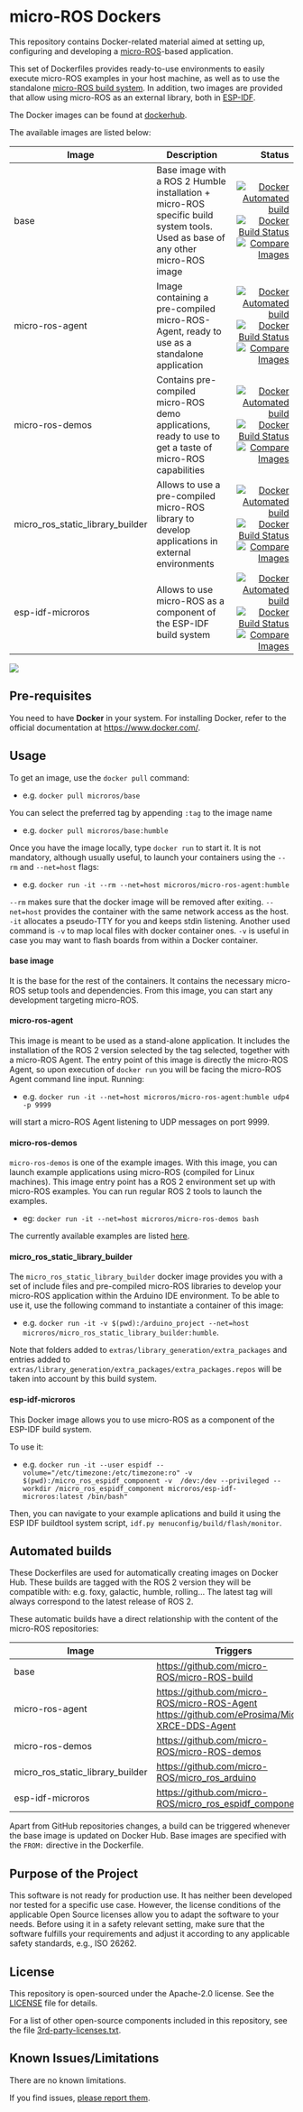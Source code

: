 # micro-ROS Dockers

This repository contains Docker-related material aimed at setting up, configuring and developing a [micro-ROS](https://microros.github.io/)-based application.

This set of Dockerfiles provides ready-to-use environments to easily execute micro-ROS examples in your host machine, as well as to use the standalone [micro-ROS build system](https://github.com/micro-ROS/micro_ros_setup).
In addition, two images are provided that allow using micro-ROS as an external library, both in [ESP-IDF](https://github.com/micro-ROS/micro_ros_espidf_component/tree/humble/docker).

The Docker images can be found at [dockerhub](https://hub.docker.com/u/microros).

The available images are listed below:

| Image                            | Description                                                                                                                     |                                                                                                                                                                                                                                                                                                                                                                                                                                                                                                                                                                                              Status |
| -------------------------------- | ------------------------------------------------------------------------------------------------------------------------------- | --------------------------------------------------------------------------------------------------------------------------------------------------------------------------------------------------------------------------------------------------------------------------------------------------------------------------------------------------------------------------------------------------------------------------------------------------------------------------------------------------------------------------------------------------------------------------------------------------: |
| base                             | Base image with a ROS 2 Humble installation + micro-ROS specific build system tools. Used as base of any other micro-ROS image |                                                                                                                                                                         [![Docker Automated build](https://img.shields.io/docker/cloud/automated/microros/base.svg?logo=docker)](https://hub.docker.com/r/microros/base/)[![Docker Build Status](https://img.shields.io/docker/cloud/build/microros/base.svg?logo=docker)](https://hub.docker.com/r/microros/base/)[![Compare Images](https://images.microbadger.com/badges/image/microros/base.svg)](https://microbadger.com/images/microros/base) |
| micro-ros-agent                  | Image containing a pre-compiled micro-ROS-Agent, ready to use as a standalone application                                       |                                                                                                       [![Docker Automated build](https://img.shields.io/docker/cloud/automated/microros/micro-ros-agent.svg?logo=docker)](https://hub.docker.com/r/microros/micro-ros-agent/)[![Docker Build Status](https://img.shields.io/docker/cloud/build/microros/micro-ros-agent.svg?logo=docker)](https://hub.docker.com/r/microros/micro-ros-agent/)[![Compare Images](https://images.microbadger.com/badges/image/microros/micro-ros-agent.svg)](https://microbadger.com/images/microros/micro-ros-agent) |
| micro-ros-demos                  | Contains pre-compiled micro-ROS demo applications, ready to use to get a taste of micro-ROS capabilities                        |                                                                                                       [![Docker Automated build](https://img.shields.io/docker/cloud/automated/microros/micro-ros-demos.svg?logo=docker)](https://hub.docker.com/r/microros/micro-ros-demos/)[![Docker Build Status](https://img.shields.io/docker/cloud/build/microros/micro-ros-demos.svg?logo=docker)](https://hub.docker.com/r/microros/micro-ros-demos/)[![Compare Images](https://images.microbadger.com/badges/image/microros/micro-ros-demos.svg)](https://microbadger.com/images/microros/micro-ros-demos) |
| micro_ros_static_library_builder | Allows to use a pre-compiled micro-ROS library to develop applications in external environments                                 | [![Docker Automated build](https://img.shields.io/docker/cloud/automated/microros/micro_ros_static_library_builder.svg?logo=docker)](https://hub.docker.com/r/microros/micro_ros_static_library_builder/)[![Docker Build Status](https://img.shields.io/docker/cloud/build/microros/micro_ros_static_library_builder.svg?logo=docker)](https://hub.docker.com/r/microros/micro_ros_static_library_builder/)[![Compare Images](https://images.microbadger.com/badges/image/microros/micro_ros_static_library_builder.svg)](https://microbadger.com/images/microros/micro_ros_static_library_builder) |
| esp-idf-microros                 | Allows to use micro-ROS as a component of the ESP-IDF build system                                                              |                                                                                                 [![Docker Automated build](https://img.shields.io/docker/cloud/automated/microros/esp-idf-microros.svg?logo=docker)](https://hub.docker.com/r/microros/esp-idf-microros/)[![Docker Build Status](https://img.shields.io/docker/cloud/build/microros/esp-idf-microros.svg?logo=docker)](https://hub.docker.com/r/microros/esp-idf-microros/)[![Compare Images](https://images.microbadger.com/badges/image/microros/esp-idf-microros.svg)](https://microbadger.com/images/microros/esp-idf-microros) |

![](http://www.plantuml.com/plantuml/svg/VP71JiCm38RlUGfhzsXtn65lW0GFC6M9kreqpMHdWaeyF6v26b3HRlRt_wxzDoV9ZlCzJiQC510yiP-mrXXlUO68yO8incJA4q8apyc-lhn1IFuT6IYwAmgCXEpOZuinVd8YS42vCOhGSAGm7C09RAHPECdJa3wNece3JIXR51mlJh1RrcvdgHTfPVMGENTtQH_O0yRV-qlxl_sirTbnkDES-i0Fs8reJAkHRGDzGYaOemYUlsn87xCjaHfXkexPRjzTfMwiQVwoUlBsMxjG5vrm3klJVWC0)

## Pre-requisites

You need to have **Docker** in your system.
For installing Docker, refer to the official documentation at https://www.docker.com/.

## Usage

To get an image, use the `docker pull` command:

* e.g. `docker pull microros/base`

You can select the preferred tag by appending `:tag` to the image name

* e.g. `docker pull microros/base:humble`

Once you have the image locally, type `docker run` to start it. It is not mandatory, although usually useful, to launch your containers using the `--rm` and `--net=host` flags:

* e.g. `docker run -it --rm --net=host microros/micro-ros-agent:humble`

`--rm` makes sure that the docker image will be removed after exiting.
`--net=host` provides the container with the same network access as the host.
`-it` allocates a pseudo-TTY for you and keeps stdin listening.
Another used command is `-v` to map local files with docker container ones.
`-v` is useful in case you may want to flash boards from within a Docker container.

#### base image

It is the base for the rest of the containers.
It contains the necessary micro-ROS setup tools and dependencies.
From this image, you can start any development targeting micro-ROS.


#### micro-ros-agent

This image is meant to be used as a stand-alone application.
It includes the installation of the ROS 2 version selected by the tag selected, together with a micro-ROS Agent.
The entry point of this image is directly the micro-ROS Agent, so upon execution of `docker run` you will be facing the micro-ROS Agent command line input. Running:

* e.g. `docker run -it --net=host microros/micro-ros-agent:humble udp4 -p 9999`

will start a micro-ROS Agent listening to UDP messages on port 9999.

#### micro-ros-demos

`micro-ros-demos` is one of the example images.
With this image, you can launch example applications using micro-ROS (compiled for Linux machines).
This image entry point has a ROS 2 environment set up with micro-ROS examples.
You can run regular ROS 2 tools to launch the examples.

* eg: `docker run -it --net=host microros/micro-ros-demos bash`

The currently available examples are listed [here](https://github.com/micro-ROS/micro-ROS-demos/rclc).
#### micro_ros_static_library_builder

The `micro_ros_static_library_builder` docker image provides you with a set of include files and pre-compiled micro-ROS libraries to develop your micro-ROS application within the Arduino IDE environment.
To be able to use it, use the following command to instantiate a container of this image:

* e.g. `docker run -it -v $(pwd):/arduino_project --net=host microros/micro_ros_static_library_builder:humble`.

Note that folders added to `extras/library_generation/extra_packages` and entries added to `extras/library_generation/extra_packages/extra_packages.repos` will be taken into account by this build system.

#### esp-idf-microros

This Docker image allows you to use micro-ROS as a component of the ESP-IDF build system.

To use it:

* e.g. `docker run -it --user espidf --volume="/etc/timezone:/etc/timezone:ro" -v  $(pwd):/micro_ros_espidf_component -v  /dev:/dev --privileged --workdir /micro_ros_espidf_component microros/esp-idf-microros:latest /bin/bash"`

Then, you can navigate to your example aplications and build it using the ESP IDF buildtool system script, `idf.py menuconfig/build/flash/monitor`.

## Automated builds

These Dockerfiles are used for automatically creating images on Docker Hub.
These builds are tagged with the ROS 2 version they will be compatible with: e.g. foxy, galactic, humble, rolling...
The latest tag will always correspond to the latest release of ROS 2.

These automatic builds have a direct relationship with the content of the micro-ROS repositories:

 | Image                            | Triggers                                                                                           |
 | -------------------------------- | -------------------------------------------------------------------------------------------------- |
 | base                             | https://github.com/micro-ROS/micro-ROS-build                                                       |
 | micro-ros-agent                  | https://github.com/micro-ROS/micro-ROS-Agent <br> https://github.com/eProsima/Micro-XRCE-DDS-Agent |
 | micro-ros-demos                  | https://github.com/micro-ROS/micro-ROS-demos                                                       |
 | micro_ros_static_library_builder | https://github.com/micro-ROS/micro_ros_arduino                                                     |
 | esp-idf-microros                 | https://github.com/micro-ROS/micro_ros_espidf_component                                            |

Apart from GitHub repositories changes, a build can be triggered whenever the base image is updated on Docker Hub.
Base images are specified with the `FROM:` directive in the Dockerfile.

## Purpose of the Project

This software is not ready for production use. It has neither been developed nor
tested for a specific use case. However, the license conditions of the
applicable Open Source licenses allow you to adapt the software to your needs.
Before using it in a safety relevant setting, make sure that the software
fulfills your requirements and adjust it according to any applicable safety
standards, e.g., ISO 26262.

## License

This repository is open-sourced under the Apache-2.0 license. See the
[LICENSE](LICENSE) file for details.

For a list of other open-source components included in this repository,
see the file [3rd-party-licenses.txt](3rd-party-licenses.txt).

## Known Issues/Limitations

There are no known limitations.

If you find issues, [please report them](https://github.com/micro-ROS/micro_ros_setup/issues).
